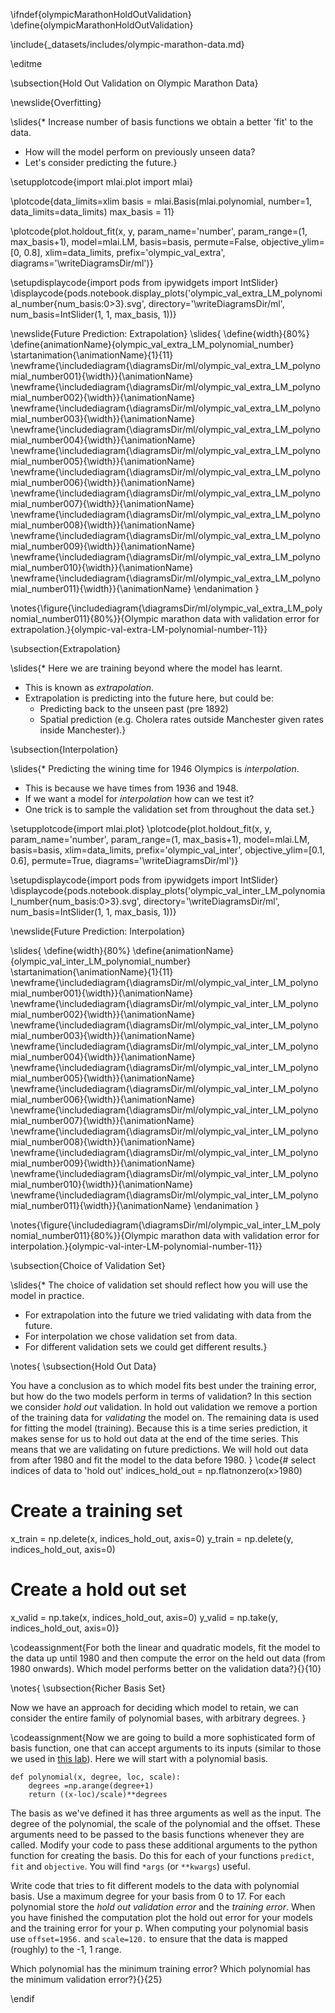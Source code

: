 \ifndef{olympicMarathonHoldOutValidation}
\define{olympicMarathonHoldOutValidation}

\include{_datasets/includes/olympic-marathon-data.md}

\editme

\subsection{Hold Out Validation on Olympic Marathon Data}

\newslide{Overfitting}

\slides{* Increase number of basis functions we obtain a better 'fit' to the data.
* How will the model perform on previously unseen data?
* Let's consider predicting the future.}

\setupplotcode{import mlai.plot
import mlai}

\plotcode{data_limits=xlim
basis = mlai.Basis(mlai.polynomial, number=1, data_limits=data_limits)
max_basis = 11}

\plotcode{plot.holdout_fit(x, y, param_name='number', 
                 param_range=(1, max_basis+1), 
                 model=mlai.LM, basis=basis, 
                 permute=False, objective_ylim=[0, 0.8], 
                 xlim=data_limits, prefix='olympic_val_extra', 
                 diagrams='\writeDiagramsDir/ml')}

\setupdisplaycode{import pods
from ipywidgets import IntSlider}
\displaycode{pods.notebook.display_plots('olympic_val_extra_LM_polynomial_number{num_basis:0>3}.svg', 
                            directory='\writeDiagramsDir/ml', 
							num_basis=IntSlider(1, 1, max_basis, 1))}

\newslide{Future Prediction: Extrapolation}
\slides{
\define{width}{80%}
\define{animationName}{olympic_val_extra_LM_polynomial_number}
\startanimation{\animationName}{1}{11}
\newframe{\includediagram{\diagramsDir/ml/olympic_val_extra_LM_polynomial_number001}{\width}}{\animationName}
\newframe{\includediagram{\diagramsDir/ml/olympic_val_extra_LM_polynomial_number002}{\width}}{\animationName}
\newframe{\includediagram{\diagramsDir/ml/olympic_val_extra_LM_polynomial_number003}{\width}}{\animationName}
\newframe{\includediagram{\diagramsDir/ml/olympic_val_extra_LM_polynomial_number004}{\width}}{\animationName}
\newframe{\includediagram{\diagramsDir/ml/olympic_val_extra_LM_polynomial_number005}{\width}}{\animationName}
\newframe{\includediagram{\diagramsDir/ml/olympic_val_extra_LM_polynomial_number006}{\width}}{\animationName}
\newframe{\includediagram{\diagramsDir/ml/olympic_val_extra_LM_polynomial_number007}{\width}}{\animationName}
\newframe{\includediagram{\diagramsDir/ml/olympic_val_extra_LM_polynomial_number008}{\width}}{\animationName}
\newframe{\includediagram{\diagramsDir/ml/olympic_val_extra_LM_polynomial_number009}{\width}}{\animationName}
\newframe{\includediagram{\diagramsDir/ml/olympic_val_extra_LM_polynomial_number010}{\width}}{\animationName}
\newframe{\includediagram{\diagramsDir/ml/olympic_val_extra_LM_polynomial_number011}{\width}}{\animationName}
\endanimation
}

\notes{\figure{\includediagram{\diagramsDir/ml/olympic_val_extra_LM_polynomial_number011}{80%}}{Olympic marathon data with validation error for extrapolation.}{olympic-val-extra-LM-polynomial-number-11}}



\subsection{Extrapolation}

\slides{* Here we are training beyond where the model has learnt.
* This is known as *extrapolation*.
* Extrapolation is predicting into the future here, but could be:
    * Predicting back to the unseen past (pre 1892)
    * Spatial prediction (e.g. Cholera rates outside Manchester given rates inside Manchester).}

\subsection{Interpolation}

\slides{* Predicting the wining time for 1946 Olympics is *interpolation*.
* This is because we have times from 1936 and 1948.
* If we want a model for *interpolation* how can we test it?
* One trick is to sample the validation set from throughout the data set.}

\setupplotcode{import mlai.plot}
\plotcode{plot.holdout_fit(x, y, param_name='number', param_range=(1, max_basis+1), 
                 model=mlai.LM, basis=basis, 
                 xlim=data_limits, prefix='olympic_val_inter', 
				 objective_ylim=[0.1, 0.6], permute=True,
   			     diagrams='\writeDiagramsDir/ml')}

\setupdisplaycode{import pods
from ipywidgets import IntSlider}
\displaycode{pods.notebook.display_plots('olympic_val_inter_LM_polynomial_number{num_basis:0>3}.svg', 
                            directory='\writeDiagramsDir/ml', 
							num_basis=IntSlider(1, 1, max_basis, 1))}

\newslide{Future Prediction: Interpolation}

\slides{
\define{width}{80%}
\define{animationName}{olympic_val_inter_LM_polynomial_number}
\startanimation{\animationName}{1}{11}
\newframe{\includediagram{\diagramsDir/ml/olympic_val_inter_LM_polynomial_number001}{\width}}{\animationName}
\newframe{\includediagram{\diagramsDir/ml/olympic_val_inter_LM_polynomial_number002}{\width}}{\animationName}
\newframe{\includediagram{\diagramsDir/ml/olympic_val_inter_LM_polynomial_number003}{\width}}{\animationName}
\newframe{\includediagram{\diagramsDir/ml/olympic_val_inter_LM_polynomial_number004}{\width}}{\animationName}
\newframe{\includediagram{\diagramsDir/ml/olympic_val_inter_LM_polynomial_number005}{\width}}{\animationName}
\newframe{\includediagram{\diagramsDir/ml/olympic_val_inter_LM_polynomial_number006}{\width}}{\animationName}
\newframe{\includediagram{\diagramsDir/ml/olympic_val_inter_LM_polynomial_number007}{\width}}{\animationName}
\newframe{\includediagram{\diagramsDir/ml/olympic_val_inter_LM_polynomial_number008}{\width}}{\animationName}
\newframe{\includediagram{\diagramsDir/ml/olympic_val_inter_LM_polynomial_number009}{\width}}{\animationName}
\newframe{\includediagram{\diagramsDir/ml/olympic_val_inter_LM_polynomial_number010}{\width}}{\animationName}
\newframe{\includediagram{\diagramsDir/ml/olympic_val_inter_LM_polynomial_number011}{\width}}{\animationName}
\endanimation
}

\notes{\figure{\includediagram{\diagramsDir/ml/olympic_val_inter_LM_polynomial_number011}{80%}}{Olympic marathon data with validation error for interpolation.}{olympic-val-inter-LM-polynomial-number-11}}


\subsection{Choice of Validation Set}

\slides{* The choice of validation set should reflect how you will use the model in practice.
* For extrapolation into the future we tried validating with data from the future.
* For interpolation we chose validation set from data.
* For different validation sets we could get different results.}

\notes{
\subsection{Hold Out Data}

You have a conclusion as to which model fits best under the training error, but how do the two models perform in terms of validation? In this section we consider *hold out* validation. In hold out validation we remove a portion of the training data for *validating* the model on. The remaining data is used for fitting the model (training). Because this is a time series prediction, it makes sense for us to hold out data at the end of the time series. This means that we are validating on future predictions. We will hold out data from after 1980 and fit the model to the data before 1980.
}
\code{# select indices of data to 'hold out'
indices_hold_out = np.flatnonzero(x>1980)

# Create a training set
x_train = np.delete(x, indices_hold_out, axis=0)
y_train = np.delete(y, indices_hold_out, axis=0)

# Create a hold out set
x_valid = np.take(x, indices_hold_out, axis=0)
y_valid = np.take(y, indices_hold_out, axis=0)}

\codeassignment{For both the linear and quadratic models, fit the model to the data up until 1980 and then compute the error on the held out data (from 1980 onwards). Which model performs better on the validation data?}{}{10}

\notes{
\subsection{Richer Basis Set}

Now we have an approach for deciding which model to
retain, we can consider the entire family of polynomial bases, with arbitrary
degrees.
}

\codeassignment{Now we are going to build a more sophisticated form of basis function, one that can accept arguments to its inputs (similar to those we used in [this lab](./week4.ipynb)). Here we will start with a polynomial basis.

```
def polynomial(x, degree, loc, scale):
    degrees =np.arange(degree+1)
    return ((x-loc)/scale)**degrees
```

The basis as we've defined it has three arguments as well as the input. The degree of the polynomial, the scale of the polynomial and the offset. These arguments need to be passed to the basis functions whenever they are called. Modify your code to pass these additional arguments to the python function for creating the basis. Do this for each of your functions `predict`, `fit` and `objective`. You will find `*args` (or `**kwargs`) useful.

Write code that tries to fit different models to the data with polynomial basis. Use a maximum degree for your basis from 0 to 17. For each polynomial store the *hold out validation error* and the *training error*. When you have finished the computation plot the hold out error for your models and the training error for your p. When computing your polynomial basis use `offset=1956.` and `scale=120.` to ensure that the data is mapped (roughly) to the -1, 1 range.

Which polynomial has the minimum training error? Which polynomial has the minimum validation error?}{}{25}

\endif
